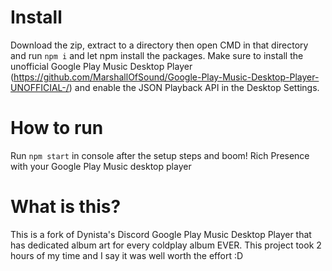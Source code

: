 # Install
Download the zip, extract to a directory then open CMD in that directory and run `npm i` and let npm install the packages.
Make sure to install the unofficial Google Play Music Desktop Player (https://github.com/MarshallOfSound/Google-Play-Music-Desktop-Player-UNOFFICIAL-/) and enable the JSON Playback API in the Desktop Settings.

# How to run
Run `npm start` in console after the setup steps and boom! Rich Presence with your Google Play Music desktop player

# What is this?
This is a fork of Dynista's Discord Google Play Music Desktop Player that has dedicated album art for every coldplay album EVER. 
This project took 2 hours of my time and I say it was well worth the effort :D
